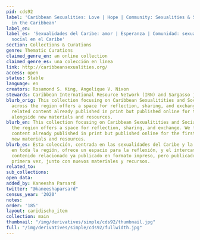 ```yaml
---
pid: cds92
label: 'Caribbean Sexualities: Love | Hope | Community: Sexualities & Social Justice
  in the Caribbean'
label_en:
label_es: 'Sexualidades del Caribe: amor | Esperanza | Comunidad: sexualidades y justicia
  social en el Caribe'
section: Collections & Curations
genre: Thematic Curations
claimed_genre_en: an online collection
claimed_genre_es: una colección en línea
link: http://caribbeansexualities.org/
access: open
status: Stable
language: en
creators: Rosamond S. King, Angelique V. Nixon
stewards: Caribbean International Resource Network (IRN) and Sargasso journal
blurb_orig: This collection focusing on Caribbean Sexualitities and Social Justice
  across the region offers a space for reflection, sharing, and exchange. We feature
  related content already published in print but published online for the first time,
  alongside new materials and resources.
blurb_en: This collection focusing on Caribbean Sexualitities and Social Justice across
  the region offers a space for reflection, sharing, and exchange. We feature related
  content already published in print but published online for the first time, alongside
  new materials and resources.
blurb_es: Esta colección, centrada en las sexualidades del Caribe y la justicia social
  en toda la región, ofrece un espacio para la reflexión, y el intercambio. Presentamos
  contenido relacionado ya publicado en formato impreso, pero publicado en línea por
  primera vez, junto con nuevos materiales y recursos.
related_to:
sub_collections:
open_data:
added_by: Kaneesha Parsard
twitter: "@kaneeshaparsard"
census_year: '2020'
notes:
order: '185'
layout: caridischo_item
collection: main
thumbnail: "/img/derivatives/simple/cds92/thumbnail.jpg"
full: "/img/derivatives/simple/cds92/fullwidth.jpg"
---
```

